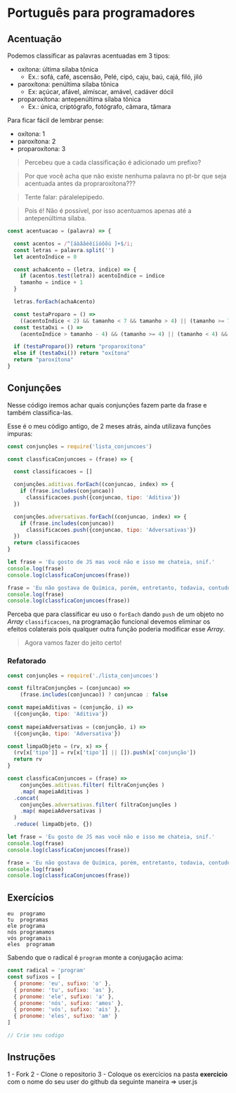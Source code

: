 # Português para programadores


## Acentuação

Podemos classificar as palavras acentuadas em 3 tipos:

- oxítona: última sílaba tônica
  + Ex.: sofá, café, ascensão, Pelé, cipó, caju, baú, cajá, filó, jiló
- paroxítona: penúltima sílaba tônica
  + Ex: açúcar, afável, almíscar, amável, cadáver dócil 
- proparoxítona: antepenúltima sílaba tônica
  + Ex.: única, criptógrafo, fotógrafo, câmara, tâmara

Para ficar fácil de lembrar pense:

- oxítona: 1
- paroxítona: 2
- proparoxítona: 3

> Percebeu que a cada classificação é adicionado um prefixo?




> Por que você acha que não existe nenhuma palavra no pt-br que seja acentuada antes da propraroxítona???

> Tente falar: páralelepipedo.

> Pois é! Não é possível, por isso acentuamos apenas até a antepenúltima sílaba.

```js
const acentuacao = (palavra) => {

  const acentos = /^[áàâãéêíïóôõú ]+$/i;
  const letras = palavra.split('')
  let acentoIndice = 0

  const achaAcento = (letra, indice) => {
    if (acentos.test(letra)) acentoIndice = indice
    tamanho = indice + 1
  }

  letras.forEach(achaAcento)

  const testaProparo = () => 
    ((acentoIndice < 2) && tamanho < 7 && tamanho > 4) || (tamanho >= 7 && acentoIndice < 5)
  const testaOxi = () => 
    (acentoIndice > tamanho - 4) && (tamanho >= 4) || (tamanho < 4) && (acentoIndice > 0)

  if (testaProparo()) return "proparoxítona"
  else if (testaOxi()) return "oxítona"
  return "paroxítona"
}
```

## Conjunções

Nesse código iremos achar quais conjunções fazem parte da frase e também classifica-las.

Esse é o meu código antigo, de 2 meses atrás, ainda utilizava funções impuras:


```js
const conjunções = require('lista_conjuncoes')

const classficaConjuncoes = (frase) => {

  const classificacoes = []

  conjunções.aditivas.forEach((conjuncao, index) => {
    if (frase.includes(conjuncao)) 
      classificacoes.push({conjuncao, tipo: 'Aditiva'})
  })

  conjunções.adversativas.forEach((conjuncao, index) => {
    if (frase.includes(conjuncao)) 
      classificacoes.push({conjuncao, tipo: 'Adversativas'})
  })
  return classificacoes
}

let frase = 'Eu gosto de JS mas você não e isso me chateia, snif.'
console.log(frase)
console.log(classficaConjuncoes(frase))

frase = 'Eu não gostava de Química, porém, entretanto, todavia, contudo hoje eu gosto.'
console.log(frase)
console.log(classficaConjuncoes(frase))
```


Perceba que para classificar eu uso o `forEach` dando `push` de um objeto no *Array* `classificacoes`, na programação funcional devemos eliminar os efeitos colaterais pois qualquer outra função poderia modificar esse *Array*.

> Agora vamos fazer do jeito certo!

### Refatorado

```js
const conjunções = require('./lista_conjuncoes')

const filtraConjunções = (conjuncao) => 
    (frase.includes(conjuncao)) ? conjuncao : false

const mapeiaAditivas = (conjunção, i) => 
  ({conjunção, tipo: 'Aditiva'})
  
const mapeiaAdversativas = (conjunção, i) => 
  ({conjunção, tipo: 'Adversativa'})

const limpaObjeto = (rv, x) => {
  (rv[x['tipo']] = rv[x['tipo']] || []).push(x['conjunção'])
  return rv
}

const classficaConjuncoes = (frase) => 
    conjunções.aditivas.filter( filtraConjunções )
    .map( mapeiaAditivas )
  .concat( 
    conjunções.adversativas.filter( filtraConjunções )
    .map( mapeiaAdversativas )
  )
  .reduce( limpaObjeto, {})

let frase = 'Eu gosto de JS mas você não e isso me chateia, snif.'
console.log(frase)
console.log(classficaConjuncoes(frase))

frase = 'Eu não gostava de Química, porém, entretanto, todavia, contudo hoje eu gosto.'
console.log(frase)
console.log(classficaConjuncoes(frase))
```

## Exercícios

```
eu  programo
tu  programas
ele programa
nós programamos
vós programais
eles  programam
```

Sabendo que o radical é `program` monte a conjugação acima:

```js
const radical = 'program'
const sufixos = [
  { pronome: 'eu', sufixo: 'o' }, 
  { pronome: 'tu', sufixo: 'as' }, 
  { pronome: 'ele', sufixo: 'a' }, 
  { pronome: 'nós', sufixo: 'amos' }, 
  { pronome: 'vós', sufixo: 'ais' }, 
  { pronome: 'eles', sufixo: 'am' }
]

// Crie seu codigo
```

## Instruções

1 - Fork 
2 - Clone o repositorio
3 - Coloque os exercícios na pasta **exercicio** com o nome do seu user do github
da seguinte maneira => user.js 
